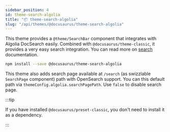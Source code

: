```yaml
---
sidebar_position: 4
id: theme-search-algolia
title: "📦 theme-search-algolia"
slug: "/api/themes/@docusaurus/theme-search-algolia"
---
```


This theme provides a `@theme/SearchBar` component that integrates with Algolia DocSearch easily. Combined with `@docusaurus/theme-classic`, it provides a very easy search integration. You can read more on [search](../../search.md) documentation.

```bash npm2yarn
npm install --save @docusaurus/theme-search-algolia
```

This theme also adds search page available at `/search` (as swizzlable `SearchPage` component) path with OpenSearch support. You can this default path via `themeConfig.algolia.searchPagePath`. Use `false` to disable search page.

:::tip

If you have installed `@docusaurus/preset-classic`, you don't need to install it as a dependency.

:::

